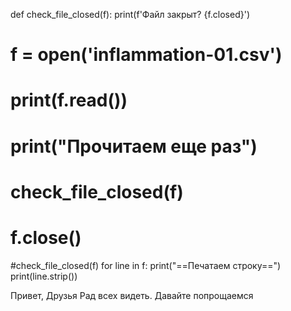 def check_file_closed(f):
    print(f'Файл закрыт? {f.closed}')
    
# f = open('inflammation-01.csv')
# print(f.read())
# print("Прочитаем еще раз")
# check_file_closed(f)
# f.close()
#check_file_closed(f)
for line in f:
  print("==Печатаем строку==")
  print(line.strip())
  
  
  Привет, Друзья
Рад всех видеть.
Давайте попрощаемся
